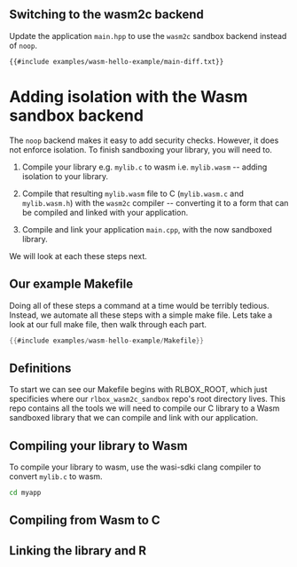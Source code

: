 ## Switching to the wasm2c backend

 Update the application `main.hpp` to use the `wasm2c` sandbox backend instead
   of `noop`.

```
{{#include examples/wasm-hello-example/main-diff.txt}}
```




# Adding isolation with the Wasm sandbox backend

The `noop` backend makes it easy to add security checks. However, it does not enforce
isolation. To finish sandboxing your library, you will need to.

1. Compile your library e.g. `mylib.c` to wasm i.e. `mylib.wasm` -- adding
   isolation to your library.
2. Compile that resulting `mylib.wasm` file to C (`mylib.wasm.c` and `mylib.wasm.h`)
   with the `wasm2c` compiler -- converting it to a form that can be compiled and
   linked with your application.

4. Compile and link your application `main.cpp`, with the now sandboxed library.

We will look at each these steps next.


## Our example Makefile

Doing all of these steps a command at a time would be terribly tedious. Instead,
we automate all these steps with a simple make file. Lets take a look at
our full make file, then walk through each part.

```c
{{#include examples/wasm-hello-example/Makefile}}
```

## Definitions

To start we can see our Makefile begins with RLBOX_ROOT, which just specificies
where our `rlbox_wasm2c_sandbox` repo's root directory lives. This repo contains
all the tools we will need to compile our C library to a Wasm sandboxed library
that we can compile and link with our application.

















## Compiling your library to Wasm

To compile your library to wasm, use the wasi-sdki clang compiler to
convert `mylib.c` to wasm.

```bash
cd myapp
```










## Compiling from Wasm to C

## Linking the library and R



